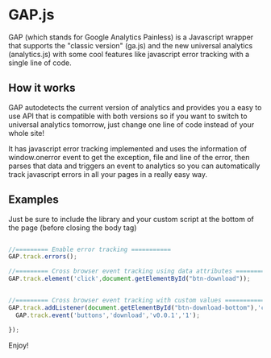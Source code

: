 GAP.js
===

GAP (which stands for Google Analytics Painless)  is a Javascript wrapper that supports the "classic version" (ga.js) and the new universal analytics (analytics.js) with some cool features like javascript error tracking with a single line of code.

## How it works

GAP autodetects the current version of analytics and provides you a easy to use API that is compatible with both versions so if you want to switch to universal analytics tomorrow, just change one line of code instead of your whole site!

It has javascript error tracking implemented and uses the information of window.onerror event to get the exception, file and line of the error, then parses that data and triggers an event to analytics so you can automatically track javascript errors in all your pages in a really easy way.

## Examples
Just be sure to include the library and your custom script at the bottom of the page (before closing the body tag)

```javascript

//========= Enable error tracking ===========
GAP.track.errors();

//========= Cross browser event tracking using data attributes ===========
GAP.track.element('click',document.getElementById("btn-download"));


//========= Cross browser event tracking with custom values ===========
GAP.track.addListener(document.getElementById("btn-download-bottom"),'click',function(){
  GAP.track.event('buttons','download','v0.0.1','1');

});


```

Enjoy!